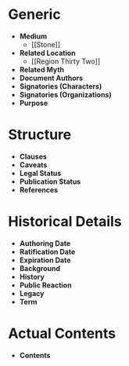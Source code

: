 # Generic
- **Medium**
	- [[Stone]]
- **Related Location**
	- [[Region Thirty Two]]
- **Related Myth**
- **Document Authors**
- **Signatories (Characters)**
- **Signatories (Organizations)**
- **Purpose**
# Structure
- **Clauses**
- **Caveats**
- **Legal Status**
- **Publication Status**
- **References**
# Historical Details
- **Authoring Date**
- **Ratification Date**
- **Expiration Date**
- **Background**
- **History**
- **Public Reaction**
- **Legacy**
- **Term**
# Actual Contents
- **Contents**